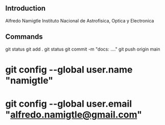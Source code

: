 
## Introduction
Alfredo Namigtle
Instituto Nacional de Astrofisica, Optica y Electronica

## Commands
git status
git add .
git status
git commit -m "docs: ...."
git push origin main


# git config --global user.name "namigtle"
# git config --global user.email "alfredo.namigtle@gmail.com"